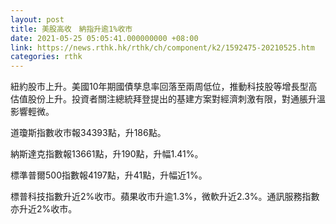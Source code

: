 ```yaml
---
layout: post
title: 美股高收　納指升逾1%收市
date: 2021-05-25 05:05:41.000000000 +08:00
link: https://news.rthk.hk/rthk/ch/component/k2/1592475-20210525.htm
categories: rthk
---
```


紐約股市上升。美國10年期國債孳息率回落至兩周低位，推動科技股等增長型高估值股份上升。投資者關注總統拜登提出的基建方案對經濟刺激有限，對通脹升溫影響輕微。

道瓊斯指數收市報34393點，升186點。

納斯達克指數報13661點，升190點，升幅1.41%。

標準普爾500指數報4197點，升41點，升幅近1%。

標普科技指數升近2%收市。蘋果收市升逾1.3%，微軟升近2.3%。通訊服務指數亦升近2%收市。
